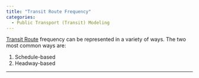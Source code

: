 ```yaml
---
title: "Transit Route Frequency"
categories:
  - Public Transport (Transit) Modeling
---
```


[Transit Route](Transit_Route) frequency can be represented in a variety of ways. The two most common ways are:

1.  Schedule-based
2.  Headway-based

------------------------------------------------------------------------


